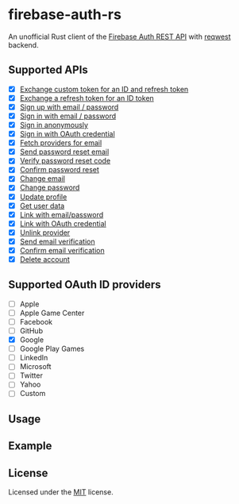# firebase-auth-rs
An unofficial Rust client of the [Firebase Auth REST API](https://firebase.google.com/docs/reference/rest/auth) with [reqwest](https://github.com/seanmonstar/reqwest) backend.

## Supported APIs

- [x] [Exchange custom token for an ID and refresh token](https://firebase.google.com/docs/reference/rest/auth#section-verify-custom-token)
- [x] [Exchange a refresh token for an ID token](https://firebase.google.com/docs/reference/rest/auth#section-refresh-token)
- [x] [Sign up with email / password](https://firebase.google.com/docs/reference/rest/auth#section-create-email-password)
- [x] [Sign in with email / password](https://firebase.google.com/docs/reference/rest/auth#section-sign-in-email-password)
- [x] [Sign in anonymously](https://firebase.google.com/docs/reference/rest/auth#section-sign-in-anonymously)
- [x] [Sign in with OAuth credential](https://firebase.google.com/docs/reference/rest/auth#section-sign-in-with-oauth-credential)
- [x] [Fetch providers for email](https://firebase.google.com/docs/reference/rest/auth#section-fetch-providers-for-email)
- [x] [Send password reset email](https://firebase.google.com/docs/reference/rest/auth#section-send-password-reset-email)
- [x] [Verify password reset code](https://firebase.google.com/docs/reference/rest/auth#section-verify-password-reset-code)
- [x] [Confirm password reset](https://firebase.google.com/docs/reference/rest/auth#section-confirm-reset-password)
- [x] [Change email](https://firebase.google.com/docs/reference/rest/auth#section-change-email)
- [x] [Change password](https://firebase.google.com/docs/reference/rest/auth#section-change-password)
- [x] [Update profile](https://firebase.google.com/docs/reference/rest/auth#section-update-profile)
- [x] [Get user data](https://firebase.google.com/docs/reference/rest/auth#section-get-account-info)
- [x] [Link with email/password](https://firebase.google.com/docs/reference/rest/auth#section-link-with-email-password)
- [x] [Link with OAuth credential](https://firebase.google.com/docs/reference/rest/auth#section-link-with-oauth-credential)
- [x] [Unlink provider](https://firebase.google.com/docs/reference/rest/auth#section-unlink-provider)
- [x] [Send email verification](https://firebase.google.com/docs/reference/rest/auth#section-send-email-verification)
- [x] [Confirm email verification](https://firebase.google.com/docs/reference/rest/auth#section-confirm-email-verification)
- [x] [Delete account](https://firebase.google.com/docs/reference/rest/auth#section-delete-account)

## Supported OAuth ID providers

- [ ] Apple
- [ ] Apple Game Center
- [ ] Facebook
- [ ] GitHub
- [x] Google
- [ ] Google Play Games
- [ ] LinkedIn
- [ ] Microsoft
- [ ] Twitter
- [ ] Yahoo
- [ ] Custom

## Usage


## Example


## License
Licensed under the [MIT](./LICENSE) license.
